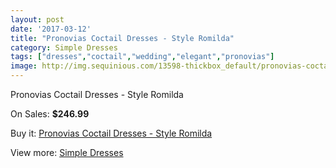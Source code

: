 ```yaml
---
layout: post
date: '2017-03-12'
title: "Pronovias Coctail Dresses - Style Romilda"
category: Simple Dresses
tags: ["dresses","coctail","wedding","elegant","pronovias"]
image: http://img.sequinious.com/13598-thickbox_default/pronovias-coctail-dresses-style-romilda.jpg
---
```

Pronovias Coctail Dresses - Style Romilda

On Sales: **$246.99**
<a href="https://www.sequinious.com/simple-dresses/6429-pronovias-coctail-dresses-style-romilda.html"><amp-img layout="responsive" width="600" height="600" src="//img.sequinious.com/13598-thickbox_default/pronovias-coctail-dresses-style-romilda.jpg" alt="Pronovias Coctail Dresses - Style Romilda 0" /></a>

Buy it: [Pronovias Coctail Dresses - Style Romilda](https://www.sequinious.com/simple-dresses/6429-pronovias-coctail-dresses-style-romilda.html "Pronovias Coctail Dresses - Style Romilda")

View more: [Simple Dresses](https://www.sequinious.com/5-simple-dresses "Simple Dresses")
